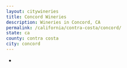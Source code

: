 ```yaml
---
layout: citywineries
title: Concord Wineries
description: Wineries in Concord, CA
permalink: /california/contra-costa/concord/
state: ca
county: contra costa
city: concord
---
```

-
